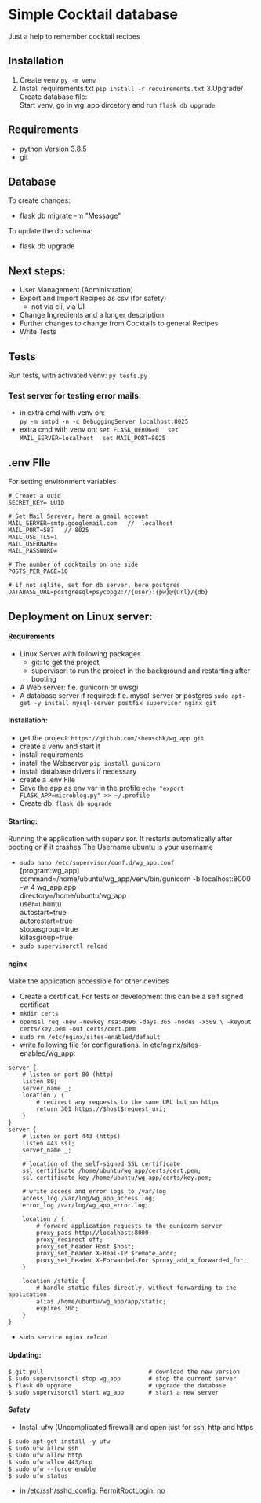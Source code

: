 # Simple Cocktail database
Just a help to remember cocktail recipes 


## Installation
1. Create venv `py -m venv`
2. Install requirements.txt `pip install -r requirements.txt`
3.Upgrade/ Create database file:   
Start venv, go in wg_app dircetory and run `flask db upgrade` 

## Requirements
- python Version 3.8.5
- git

## Database
To create changes:
- flask db migrate -m "Message"

To update the db schema:
- flask db upgrade
## Next steps:
- User Management (Administration)
- Export and Import Recipes as csv (for safety)
  - not via cli,   via UI
- Change Ingredients and a longer description 
- Further changes to change from Cocktails to general Recipes
- Write Tests

## Tests
Run tests, with activated venv:
`py tests.py`

### Test server for testing error mails:

- in extra cmd with venv on:   
  `py -m smtpd -n -c DebuggingServer localhost:8025`
- extra cmd with venv on:
`set FLASK_DEBUG=0  `
`set MAIL_SERVER=localhost  `
`set MAIL_PORT=8025`

## .env FIle
For setting environment variables   
````
# Creaet a uuid
SECRET_KEY= UUID

# Set Mail Serever, here a gmail account
MAIL_SERVER=smtp.googlemail.com   //  localhost  
MAIL_PORT=587   // 8025  
MAIL_USE_TLS=1  
MAIL_USERNAME=  
MAIL_PASSWORD=  

# The number of cocktails on one side
POSTS_PER_PAGE=10

# if not sqlite, set for db server, here postgres
DATABASE_URL=postgresql+psycopg2://{user}:{pw}@{url}/{db}
````

## Deployment on Linux server:

#### Requirements  
- Linux Server with following packages
    - git: to get the project
    - supervisor: to run the project in the background and restarting after booting
- A Web server: f.e. gunicorn or uwsgi
- A database server if required: f.e. mysql-server or postgres
`sudo apt-get -y install mysql-server postfix supervisor nginx git`

#### Installation:
- get the project: `https://github.com/sheuschk/wg_app.git`
- create a venv and start it
- install requirements
- install the Webserver `pip install gunicorn`
- install database drivers if necessary
- create a .env File
- Save the app as env var in the profile 
`echo "export FLASK_APP=microblog.py" >> ~/.profile`
- Create db: `flask db upgrade`

#### Starting:
Running the application with supervisor. It restarts automatically after booting or if it crashes
The Username ubuntu is your username 
- `sudo nano /etc/supervisor/conf.d/wg_app.conf`  
[program:wg_app]  
command=/home/ubuntu/wg_app/venv/bin/gunicorn -b localhost:8000 -w 4 wg_app:app  
directory=/home/ubuntu/wg_app  
user=ubuntu  
autostart=true  
autorestart=true  
stopasgroup=true  
killasgroup=true  
- `sudo supervisorctl reload`

#### nginx
Make the application accessible for other devices
- Create a certificat. For tests or development this can be a self signed certificat
- `mkdir certs`
- `openssl req -new -newkey rsa:4096 -days 365 -nodes -x509 \
  -keyout certs/key.pem -out certs/cert.pem`
- `sudo rm /etc/nginx/sites-enabled/default`
- write following file for configurations. In etc/nginx/sites-enabled/wg_app:
```` 
server {
    # listen on port 80 (http)
    listen 80;
    server_name _;
    location / {
        # redirect any requests to the same URL but on https
        return 301 https://$host$request_uri;
    }
}
server {
    # listen on port 443 (https)
    listen 443 ssl;
    server_name _;

    # location of the self-signed SSL certificate
    ssl_certificate /home/ubuntu/wg_app/certs/cert.pem;
    ssl_certificate_key /home/ubuntu/wg_app/certs/key.pem;

    # write access and error logs to /var/log
    access_log /var/log/wg_app_access.log;
    error_log /var/log/wg_app_error.log;

    location / {
        # forward application requests to the gunicorn server
        proxy_pass http://localhost:8000;
        proxy_redirect off;
        proxy_set_header Host $host;
        proxy_set_header X-Real-IP $remote_addr;
        proxy_set_header X-Forwarded-For $proxy_add_x_forwarded_for;
    }

    location /static {
        # handle static files directly, without forwarding to the application
        alias /home/ubuntu/wg_app/app/static;
        expires 30d;
    }
}
````
- `sudo service nginx reload`

#### Updating:
````
$ git pull                              # download the new version
$ sudo supervisorctl stop wg_app        # stop the current server
$ flask db upgrade                      # upgrade the database
$ sudo supervisorctl start wg_app       # start a new server
````

#### Safety
- Install ufw (Uncomplicated firewall) and open just for ssh, http and https
````angular2html
$ sudo apt-get install -y ufw
$ sudo ufw allow ssh
$ sudo ufw allow http
$ sudo ufw allow 443/tcp
$ sudo ufw --force enable
$ sudo ufw status
````

- in /etc/ssh/sshd_config: PermitRootLogin: no
